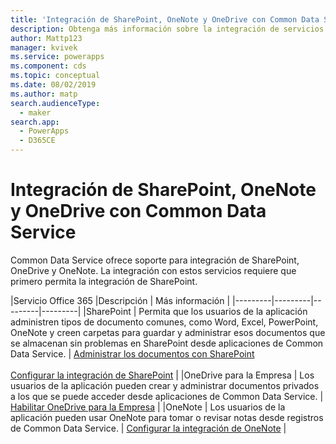 ```yaml
---
title: 'Integración de SharePoint, OneNote y OneDrive con Common Data Service | Microsoft Docs'
description: Obtenga más información sobre la integración de servicios de Office 365 con Common Data Service.
author: Mattp123
manager: kvivek
ms.service: powerapps
ms.component: cds
ms.topic: conceptual
ms.date: 08/02/2019
ms.author: matp
search.audienceType:
  - maker
search.app:
  - PowerApps
  - D365CE
---
```


# <a name="sharepoint-onenote-and-onedrive-integration-with-common-data-service"></a>Integración de SharePoint, OneNote y OneDrive con Common Data Service

Common Data Service ofrece soporte para integración de SharePoint, OneDrive y OneNote. La integración con estos servicios requiere que primero permita la integración de SharePoint.   


|Servicio Office 365  |Descripción  | Más información  |
|---------|---------|---------|---------|
|SharePoint     |  Permita que los usuarios de la aplicación administren tipos de documento comunes, como Word, Excel, PowerPoint, OneNote y creen carpetas para guardar y administrar esos documentos que se almacenan sin problemas en SharePoint desde aplicaciones de Common Data Service.     |  [Administrar los documentos con SharePoint](/dynamics365/customer-engagement/admin/manage-documents-using-sharepoint) <br /> <br /> [Configurar la integración de SharePoint](/dynamics365/customer-engagement/admin/set-up-sharepoint-integration)     |
|OneDrive para la Empresa     |  Los usuarios de la aplicación pueden crear y administrar documentos privados a los que se puede acceder desde aplicaciones de Common Data Service.      |  [Habilitar OneDrive para la Empresa](/dynamics365/customer-engagement/admin/enable-onedrive-for-business)     |
|OneNote     | Los usuarios de la aplicación pueden usar OneNote para tomar o revisar notas desde registros de Common Data Service.      |   [Configurar la integración de OneNote](/dynamics365/customer-engagement/admin/set-up-onenote-integration-in-dynamics-365)   | 
